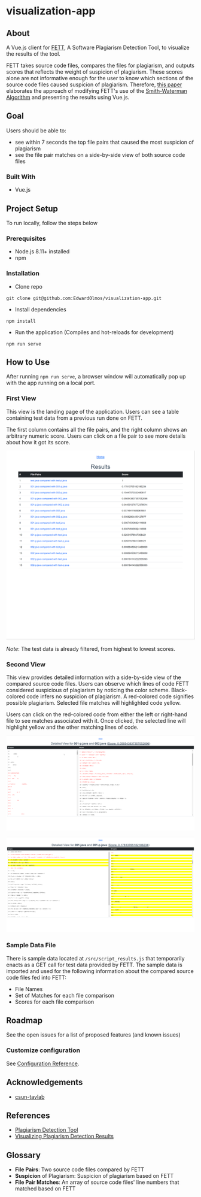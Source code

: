 # visualization-app

## About

A Vue.js client for [FETT](https://github.com/lawtonnichols/plagiarism-detector), A Software Plagiarism Detection Tool, to visualize the results of the tool.

FETT takes source code files, compares the files for plagiarism, and outputs scores that reflects the weight of suspicion of plagiarism. These scores alone are not informative enough for the user to know which sections of the source code files caused suspicion of plagiarism. Therefore, [this paper](http://hdl.handle.net/10211.3/218231) elaborates the approach of modifying FETT's use of the [Smith-Waterman Algorithm](https://en.wikipedia.org/wiki/Smith%E2%80%93Waterman_algorithm) and presenting the results using Vue.js.

## Goal

Users should be able to:

- see within 7 seconds the top file pairs that caused the most suspicion of plagiarism
- see the file pair matches on a side-by-side view of both source code files

### Built With

- Vue.js

## Project Setup

To run locally, follow the steps below

### Prerequisites

- Node.js 8.11+ installed
- npm

### Installation

- Clone repo

```
git clone git@github.com:EdwardOlmos/visualization-app.git
```

- Install dependencies

```
npm install
```

- Run the application (Compiles and hot-reloads for development)

```
npm run serve
```

## How to Use

After running `npm run serve`, a browser window will automatically pop up with the app running on a local port.

### First View

This view is the landing page of the application. Users can see a table containing test data from a previous run done on FETT.

The first column contains all the file pairs, and the right column shows an arbitrary numeric score. Users can click on a file pair to see more details about how it got its score.

![Table View](demo/images/table_view.png)

_Note_: The test data is already filtered, from highest to lowest scores.

### Second View

This view provides detailed information with a side-by-side view of the compared source code files. Users can observe which lines of code FETT considered suspicious of plagiarism by noticing the color scheme.
Black-colored code infers no suspicion of plagiarism.
A red-colored code signifies possible plagiarism.
Selected file matches will highlighted code yellow.

Users can click on the red-colored code from either the left or right-hand file to see matches associated with it. Once clicked, the selected line will highlight yellow and the other matching lines of code.

![Side By Side View](demo/images/side_by_side_view.png)

![Highlight View](demo/images/highlight_view.png)

### Sample Data File

There is sample data located at `/src/script_results.js` that temporarily enacts as a GET call for test data provided by FETT. The sample data is imported and used for the following information about the compared source code files fed into FETT:

- File Names
- Set of Matches for each file comparison
- Scores for each file comparison

## Roadmap

See the open issues for a list of proposed features (and known issues)

### Customize configuration

See [Configuration Reference](https://cli.vuejs.org/config/).

## Acknowledgements

- [csun-tavlab](https://github.com/csun-tavlab)

## References

- [Plagiarism Detection Tool](https://dl.acm.org/doi/10.1145/3304221.3319789)
- [Visualizing Plagiarism Detection Results](http://hdl.handle.net/10211.3/218231)

## Glossary

- **File Pairs**: Two source code files compared by FETT
- **Suspicion** of Plagiarism: Suspicion of plagiarism based on FETT
- **File Pair Matches**: An array of source code files' line numbers that matched based on FETT
